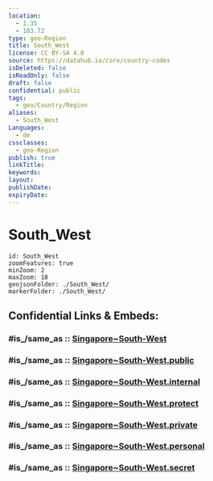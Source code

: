 ```yaml
---
location:
  - 1.35
  - 103.72
type: geo-Region
title: South_West
license: CC BY-SA 4.0
source: https://datahub.io/core/country-codes
isDeleted: false
isReadOnly: false
draft: false
confidential: public
tags:
  - geo/Country/Region
aliases:
  - South_West
Languages:
  - de
cssclasses:
  - geo-Region
publish: true
linkTitle:
keywords:
layout:
publishDate:
expiryDate:
---
```


# South_West

```leaflet
id: South_West
zoomFeatures: true 
minZoom: 2 
maxZoom: 18
geojsonFolder: ./South_West/
markerFolder: ./South_West/
```


## Confidential Links & Embeds: 

### #is_/same_as :: [Singapore~South-West](/_Standards/Earth/Continent/Asia/Asia~South~East/Malay_Archipelago/Singapore/Districts~Singapore/Singapore~South-West.md) 

### #is_/same_as :: [Singapore~South-West.public](/_public/Earth/Continent/Asia/Asia~South~East/Malay_Archipelago/Singapore/Districts~Singapore/Singapore~South-West.public.md) 

### #is_/same_as :: [Singapore~South-West.internal](/_internal/Earth/Continent/Asia/Asia~South~East/Malay_Archipelago/Singapore/Districts~Singapore/Singapore~South-West.internal.md) 

### #is_/same_as :: [Singapore~South-West.protect](/_protect/Earth/Continent/Asia/Asia~South~East/Malay_Archipelago/Singapore/Districts~Singapore/Singapore~South-West.protect.md) 

### #is_/same_as :: [Singapore~South-West.private](/_private/Earth/Continent/Asia/Asia~South~East/Malay_Archipelago/Singapore/Districts~Singapore/Singapore~South-West.private.md) 

### #is_/same_as :: [Singapore~South-West.personal](/_personal/Earth/Continent/Asia/Asia~South~East/Malay_Archipelago/Singapore/Districts~Singapore/Singapore~South-West.personal.md) 

### #is_/same_as :: [Singapore~South-West.secret](/_secret/Earth/Continent/Asia/Asia~South~East/Malay_Archipelago/Singapore/Districts~Singapore/Singapore~South-West.secret.md)

